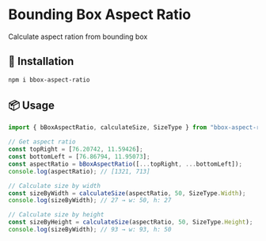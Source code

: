 # Bounding Box Aspect Ratio

Calculate aspect ration from bounding box

## 🔧 Installation

```sh
npm i bbox-aspect-ratio
```

## 📦 Usage

```javascript
import { bBoxAspectRatio, calculateSize, SizeType } from "bbox-aspect-ratio";

// Get aspect ratio
const topRight = [76.20742, 11.59426];
const bottomLeft = [76.86794, 11.95073];
const aspectRatio = bBoxAspectRatio([...topRight, ...bottomLeft]);
console.log(aspectRatio); // [1321, 713]

// Calculate size by width
const sizeByWidth = calculateSize(aspectRatio, 50, SizeType.Width);
console.log(sizeByWidth); // 27 → w: 50, h: 27

// Calculate size by height
const sizeByHeight = calculateSize(aspectRatio, 50, SizeType.Height);
console.log(sizeByWidth); // 93 → w: 93, h: 50
```
